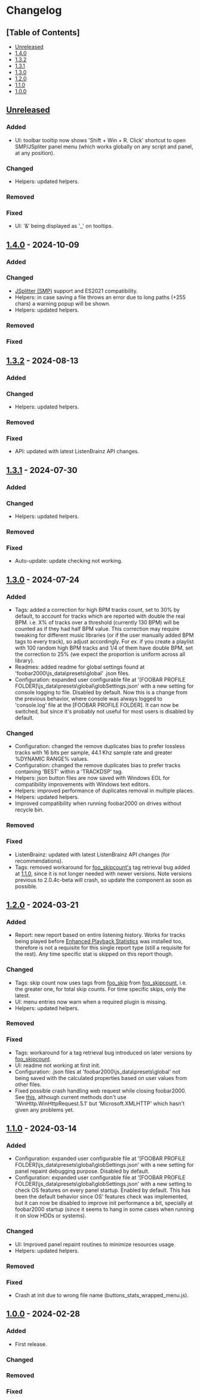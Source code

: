# Changelog

## [Table of Contents]
- [Unreleased](#unreleased)
- [1.4.0](#140---2024-10-09)
- [1.3.2](#132---2024-08-13)
- [1.3.1](#131---2024-07-30)
- [1.3.0](#130---2024-07-24)
- [1.2.0](#120---2024-03-21)
- [1.1.0](#110---2024-03-14)
- [1.0.0](#100---2024-02-28)

## [Unreleased][]
### Added
- UI: toolbar tooltip now shows 'Shift + Win + R. Click' shortcut to open SMP/JSpliter panel menu (which works globally on any script and panel, at any position).
### Changed
- Helpers: updated helpers.
### Removed
### Fixed
- UI: '&' being displayed as '_' on tooltips.

## [1.4.0] - 2024-10-09
### Added
### Changed
- [JSplitter (SMP)](https://foobar2000.ru/forum/viewtopic.php?t=6378&start=360) support and ES2021 compatibility.
- Helpers: in case saving a file throws an error due to long paths (+255 chars) a warning popup will be shown.
- Helpers: updated helpers.
### Removed
### Fixed

## [1.3.2] - 2024-08-13
### Added
### Changed
- Helpers: updated helpers.
### Removed
### Fixed
- API: updated with latest ListenBrainz API changes.

## [1.3.1] - 2024-07-30
### Added
### Changed
- Helpers: updated helpers.
### Removed
### Fixed
- Auto-update: update checking not working.

## [1.3.0] - 2024-07-24
### Added
- Tags: added a correction for high BPM tracks count, set to 30% by default, to account for tracks which are reported with double the real BPM. i.e. X% of tracks over a threshold (currently 130 BPM) will be counted as if they had half BPM value. This correction may require tweaking for different music libraries (or if the user manually added BPM tags to every track), so adjust accordingly. For ex. if you create a playlist with 100 random high BPM tracks and 1/4 of them have double BPM, set the correction to 25% (we expect the proportion is uniform across all library).
- Readmes: added readme for global settings found at 'foobar2000\js_data\presets\global' .json files.
- Configuration: expanded user configurable file at '[FOOBAR PROFILE FOLDER]\js_data\presets\global\globSettings.json' with a new setting for console logging to file. Disabled by default. Now this is a change from the previous behavior, where console was always logged to 'console.log' file at the [FOOBAR PROFILE FOLDER]. It can now be switched, but since it's probably not useful for most users is disabled by default.
### Changed
- Configuration: changed the remove duplicates bias to prefer lossless tracks with 16 bits per sample, 44.1 Khz sample rate and greater %DYNAMIC RANGE% values.
- Configuration: changed the remove duplicates bias to prefer tracks containing 'BEST' within a 'TRACKDSP' tag.
- Helpers: json button files are now saved with Windows EOL for compatibility improvements with Windows text editors.
- Helpers: improved performance of duplicates removal in multiple places.
- Helpers: updated helpers.
- Improved compatibility when running foobar2000 on drives without recycle bin.
### Removed
### Fixed
- ListenBrainz: updated with latest ListenBrainz API changes (for recommendations).
- Tags: removed workaround for [foo_skipcount's](https://hydrogenaud.io/index.php/topic,124742) tag retrieval bug added at [1.1.0](#110---2024-03-14), since it is not longer needed with newer versions. Note versions previous to 2.0.4c-beta will crash, so update the component as soon as possible.

## [1.2.0] - 2024-03-21
### Added
- Report: new report based on entire listening history. Works for tracks being played before [Enhanced Playback Statistics](https://www.foobar2000.org/components/view/foo_enhanced_playcount) was installed too, therefore is not a requisite for this single report type (still a requisite for the rest). Any time specific stat is skipped on this report though.
### Changed
- Tags: skip count now uses tags from [foo_skip](https://www.foobar2000.org/components/view/foo_skip) from [foo_skipcount](https://hydrogenaud.io/index.php/topic,124742), i.e. the greater one, for total skip counts. For time specific skips, only the latest.
- UI: menu entries now warn when a required plugin is missing.
- Helpers: updated helpers.
### Removed
### Fixed
- Tags: workaround for a tag retrieval bug introduced on later versions by [foo_skipcount](https://hydrogenaud.io/index.php/topic,124742).
- UI: readme not working at first init.
- Configuration: .json files at 'foobar2000\js_data\presets\global' not being saved with the calculated properties based on user values from other files.
- Fixed possible crash handling web request while closing foobar2000. See [this](https://hydrogenaud.io/index.php/topic,121047.msg1044579.html#msg1044579), although current methods don't use 'WinHttp.WinHttpRequest.5.1' but 'Microsoft.XMLHTTP' which hasn't given any problems yet.

## [1.1.0] - 2024-03-14
### Added
- Configuration: expanded user configurable file at '[FOOBAR PROFILE FOLDER]\js_data\presets\global\globSettings.json' with a new setting for panel repaint debugging purpose. Disabled by default.
- Configuration: expanded user configurable file at '[FOOBAR PROFILE FOLDER]\js_data\presets\global\globSettings.json' with a new setting to check OS features on every panel startup. Enabled by default. This has been the default behavior since OS' features check was implemented, but it can now be disabled to improve init performance a bit, specially at foobar2000 startup (since it seems to hang in some cases when running it on slow HDDs or systems).
### Changed
- UI: Improved panel repaint routines to minimize resources usage.
- Helpers: updated helpers.
### Removed
### Fixed
- Crash at init due to wrong file name (buttons_stats_wrapped_menu.js).

## [1.0.0] - 2024-02-28
### Added
- First release.
### Changed
### Removed
### Fixed

[Unreleased]: https://github.com/regorxxx/Wrapped-SMP/compare/v1.4.0...HEAD
[1.4.0]: https://github.com/regorxxx/World-Map-SMP/compare/v1.3.2....v1.4.0
[1.3.2]: https://github.com/regorxxx/World-Map-SMP/compare/v1.3.1....v1.3.2
[1.3.1]: https://github.com/regorxxx/World-Map-SMP/compare/v1.3.0....v1.3.1
[1.3.0]: https://github.com/regorxxx/World-Map-SMP/compare/v1.2.0....v1.3.0
[1.2.0]: https://github.com/regorxxx/World-Map-SMP/compare/v1.1.0....v1.2.0
[1.1.0]: https://github.com/regorxxx/World-Map-SMP/compare/v1.0.0....v1.1.0
[1.0.0]: https://github.com/regorxxx/World-Map-SMP/compare/7d0ed7e....v1.0.0